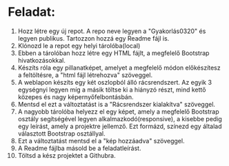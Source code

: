 # Feladat:
1. Hozz létre egy új repot. A repo neve legyen a "Gyakorlás0320" és legyen publikus. Tartozzon hozzá egy Readme fájl is. 
2. Klónozd le a repot egy helyi tárolóba(local)
3. Ebben a tárolóban hozz létre egy HTML fájlt, a megfelelő Bootstrap hivatkozásokkal. 
4. Készíts róla egy pillanatképet, amelyet a megfelelő módon előkészítesz a feltöltésre, a "html fájl létrehozva" szöveggel. 
5. A weblapon készíts egy két oszlopból álló rácsrendszert. Az egyik 3 egységnyi legyen míg a másik töltse ki a hiányzó részt, mind kettő közepes és nagy képernyőfelbontásbán. 
6. Mentsd el ezt a változtatást is a "Rácsrendszer kialakítva" szöveggel. 
7. A nagyobb tárolóba helyezz el egy képet, amely a megfelelő Bootstrap osztály segítségével legyen alkalmazkodó(responsive), a kisebbe pedig egy leírást, amely a projektre jellemző. Ezt formázd, színezd egy általad választott Bootstrap osztállyal. 
8. Ezt a változtatást mentsd el a "kép hozzáadva" szöveggel.
9. A Readme fájlba másold be a feladatleírást.  
10. Töltsd a kész projektet  a Githubra.